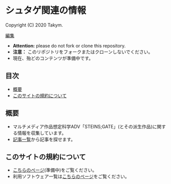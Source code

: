 # シュタゲ関連の情報
Copyright (C) 2020 Takym.

[編集](https://github.com/Takym/shutage/)

* **Attention:** please do not fork or clone this repository.
* **注意：** このリポジトリをフォークまたはクローンしないでください。
* 現在、殆どのコンテンツが準備中です。

## 目次
* [概要](#summary)
* [このサイトの規約について](#terms)

## 概要 <a id="summary"></a>
* マルチメディア作品想定科学ADV「STEINS;GATE」(とその派生作品)に関する情報を収集しています。
* [記事一覧](https://takym.github.io/articles/tags.html)から記事を探せます。

## このサイトの規約について <a id="terms"></a>
* [こちらのページ](./LICENSE.md)(準備中)をご覧ください。
* 利用ソフトウェア一覧は[こちらのページ](./using_softwares.md)をご覧ください。
